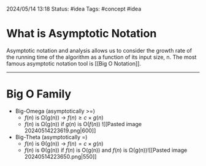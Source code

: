 2024/05/14 13:18
Status: #idea
Tags: #concept #idea 
# What is Asymptotic Notation
Asymptotic notation and analysis allows us to consider the growth rate of the running time of the algorithm as a function of its input size, n. The most famous asymptotic notation tool is [[Big O Notation]].
___
# Big O Family
- Big-Omega (asymptotically >=)
	- $f(n)$ is Ω(g(n)) -> $f(n) \geq c×g(n)$ 
	- $f(n)$ is Ω(g(n)) if $g(n)$ is O($f(n)$) ![[Pasted image 20240514223619.png|600]]
- Big-Theta (asymptotically =)
	- $f(n)$ is Θ(g(n)) -> $f(n) = c×g(n)$ 
	- $f(n)$ is Θ(g(n)) if $f(n)$ is O(g(n)) and $f(n)$ is Ω(g(n))![[Pasted image 20240514223650.png|550]]

